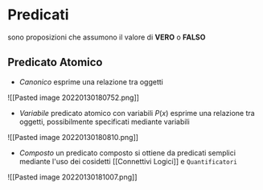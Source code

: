 # Predicati 
sono proposizioni che assumono il valore di **VERO** o **FALSO**

## Predicato Atomico 
- *Canonico* esprime una relazione tra oggetti

![[Pasted image 20220130180752.png]]

- *Variabile* predicato atomico con variabili $P(x)$ esprime una relazione tra oggetti, possibilmente specificati mediante variabili 

![[Pasted image 20220130180810.png]]

- *Composto* un predicato composto si ottiene da predicati semplici mediante l'uso dei cosidetti [[Connettivi Logici]] e `Quantificatori`

![[Pasted image 20220130181007.png]]

